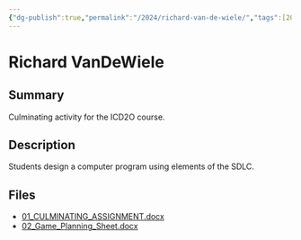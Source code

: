 ```yaml
---
{"dg-publish":true,"permalink":"/2024/richard-van-de-wiele/","tags":[2024,"ICD2O","culminating"]}
---
```



# Richard VanDeWiele

## Summary

Culminating activity for the ICD2O course.

## Description

Students design a computer program using elements of the SDLC.

## Files

*   [01\_CULMINATING\_ASSIGNMENT.docx](resources/Richard_VanDeWiele/01_CULMINATING_ASSIGNMENT.docx)
*   [02\_Game\_Planning\_Sheet.docx](resources/Richard_VanDeWiele/02_Game_Planning_Sheet.docx)
